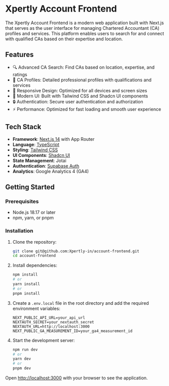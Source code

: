 # Xpertly Account Frontend

The Xpertly Account Frontend is a modern web application built with Next.js that serves as the user interface for managing Chartered Accountant (CA) profiles and services. This platform enables users to search for and connect with qualified CAs based on their expertise and location.

## Features

- 🔍 Advanced CA Search: Find CAs based on location, expertise, and ratings
- 👤 CA Profiles: Detailed professional profiles with qualifications and services
- 📱 Responsive Design: Optimized for all devices and screen sizes
- 🎨 Modern UI: Built with Tailwind CSS and Shadcn UI components
- 🔒 Authentication: Secure user authentication and authorization
- ⚡ Performance: Optimized for fast loading and smooth user experience

## Tech Stack

- **Framework**: [Next.js 14](https://nextjs.org/) with App Router
- **Language**: [TypeScript](https://www.typescriptlang.org/)
- **Styling**: [Tailwind CSS](https://tailwindcss.com/)
- **UI Components**: [Shadcn UI](https://ui.shadcn.com/)
- **State Management**: Jotai
- **Authentication**: [Supabase Auth](https://supabase.com/auth)
- **Analytics**: Google Analytics 4 (GA4)

## Getting Started

### Prerequisites

- Node.js 18.17 or later
- npm, yarn, or pnpm

### Installation

1. Clone the repository:

   ```bash
   git clone git@github.com:Xpertly-in/account-frontend.git
   cd account-frontend
   ```

2. Install dependencies:

   ```bash
   npm install
   # or
   yarn install
   # or
   pnpm install
   ```

3. Create a `.env.local` file in the root directory and add the required environment variables:

   ```env
   NEXT_PUBLIC_API_URL=your_api_url
   NEXTAUTH_SECRET=your_nextauth_secret
   NEXTAUTH_URL=http://localhost:3000
   NEXT_PUBLIC_GA_MEASUREMENT_ID=your_ga4_measurement_id
   ```

4. Start the development server:
   ```bash
   npm run dev
   # or
   yarn dev
   # or
   pnpm dev
   ```

Open [http://localhost:3000](http://localhost:3000) with your browser to see the application.

